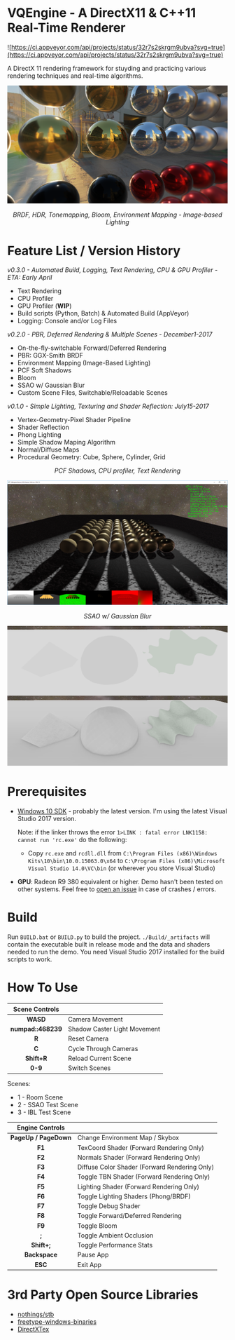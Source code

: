 # VQEngine - A DirectX11 & C++11 Real-Time Renderer

![https://ci.appveyor.com/api/projects/status/32r7s2skrgm9ubva?svg=true](https://ci.appveyor.com/api/projects/status/32r7s2skrgm9ubva?svg=true)

A DirectX 11 rendering framework for stuyding and practicing various rendering techniques and real-time algorithms. 

![](Screenshots/IBL_la.PNG)

<center><i>BRDF, HDR, Tonemapping, Bloom, Environment Mapping - Image-based Lighting</i></center>

# Feature List / Version History

 *v0.3.0 - Automated Build, Logging, Text Rendering, CPU & GPU Profiler - ETA: Early April*
 - Text Rendering
 - CPU Profiler
 - GPU Profiler (**WIP**)
 - Build scripts (Python, Batch) & Automated Build (AppVeyor)
 - Logging: Console and/or Log Files

 *v0.2.0 - PBR, Deferred Rendering & Multiple Scenes - December1-2017*
 - On-the-fly-switchable Forward/Deferred Rendering
 - PBR: GGX-Smith BRDF
 - Environment Mapping (Image-Based Lighting)
 - PCF Soft Shadows
 - Bloom
 - SSAO w/ Gaussian Blur
 - Custom Scene Files, Switchable/Reloadable Scenes

*v0.1.0 - Simple Lighting, Texturing and Shader Reflection: July15-2017*
 - Vertex-Geometry-Pixel Shader Pipeline
 - Shader Reflection
 - Phong Lighting
 - Simple Shadow Maping Algorithm
 - Normal/Diffuse Maps
 - Procedural Geometry: Cube, Sphere, Cylinder, Grid
  



<center><i>PCF Shadows, CPU profiler, Text Rendering</i></center>

![](Screenshots/space_gold.PNG)

<center><i>SSAO w/ Gaussian Blur</i></center>

![](Screenshots/SSAO_GaussianBlur.PNG)

# Prerequisites

 - [Windows 10 SDK](https://developer.microsoft.com/en-us/windows/downloads/windows-10-sdk) - probably the latest version. I'm using the latest Visual Studio 2017 version.
  
   Note: if the linker throws the error `1>LINK : fatal error LNK1158: cannot run 'rc.exe'` do the following:
   - Copy `rc.exe` and `rcdll.dll` 
   from `C:\Program Files (x86)\Windows Kits\10\bin\10.0.15063.0\x64` to `C:\Program Files (x86)\Microsoft Visual Studio 14.0\VC\bin` (or wherever you store Visual Studio)
 
- **GPU**: Radeon R9 380 equivalent or higher. Demo hasn't been tested on other systems. Feel free to [open an issue](https://github.com/vilbeyli/VQEngine/issues) in case of crashes / errors.

# Build

Run `BUILD.bat` or `BUILD.py` to build the project. `./Build/_artifacts` will contain the executable built in release mode and the data and shaders needed to run the demo. You need Visual Studio 2017 installed for the build scripts to work.


# How To Use

| Scene Controls |  |
| :---: | :--- |
| **WASD** |	Camera Movement |
| **numpad::468239** |	Shadow Caster Light Movement |
| **R** | Reset Camera |
| **C** | Cycle Through Cameras |
| **Shift+R** |	Reload Current Scene |
| **0-9** |	Switch Scenes |

Scenes:
 - 1 - Room Scene
 - 2 - SSAO Test Scene
 - 3 - IBL Test Scene


| Engine Controls |  |
| :---: | :--- |
| **PageUp / PageDown** | Change Environment Map / Skybox |
| **F1** |	TexCoord Shader (Forward Rendering Only) |
| **F2** |	Normals Shader (Forward Rendering Only) |
| **F3** |	Diffuse Color Shader (Forward Rendering Only) |
| **F4** |	Toggle TBN Shader (Forward Rendering Only) |
| **F5** |	Lighting Shader (Forward Rendering Only) |
| **F6** |	Toggle Lighting Shaders (Phong/BRDF) |
| **F7** |	Toggle Debug Shader |
| **F8** |	Toggle Forward/Deferred Rendering |
| **F9** |	Toggle Bloom |
| **;** |	Toggle Ambient Occlusion |
| **Shift+;** |	Toggle Performance Stats |
| **Backspace** | Pause App |
| **ESC** |	Exit App |

# 3rd Party Open Source Libraries
 
 - [nothings/stb](https://github.com/nothings/stb)
 - [freetype-windows-binaries](https://github.com/ubawurinna/freetype-windows-binaries)
 - [DirectXTex](https://github.com/Microsoft/DirectXTex)